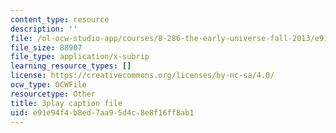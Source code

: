 ```yaml
---
content_type: resource
description: ''
file: /ol-ocw-studio-app/courses/8-286-the-early-universe-fall-2013/e91e94f4b8ed7aa95d4c8e8f16ff8ab1_seBwiL9InII.srt
file_size: 88907
file_type: application/x-subrip
learning_resource_types: []
license: https://creativecommons.org/licenses/by-nc-sa/4.0/
ocw_type: OCWFile
resourcetype: Other
title: 3play caption file
uid: e91e94f4-b8ed-7aa9-5d4c-8e8f16ff8ab1
---
```

